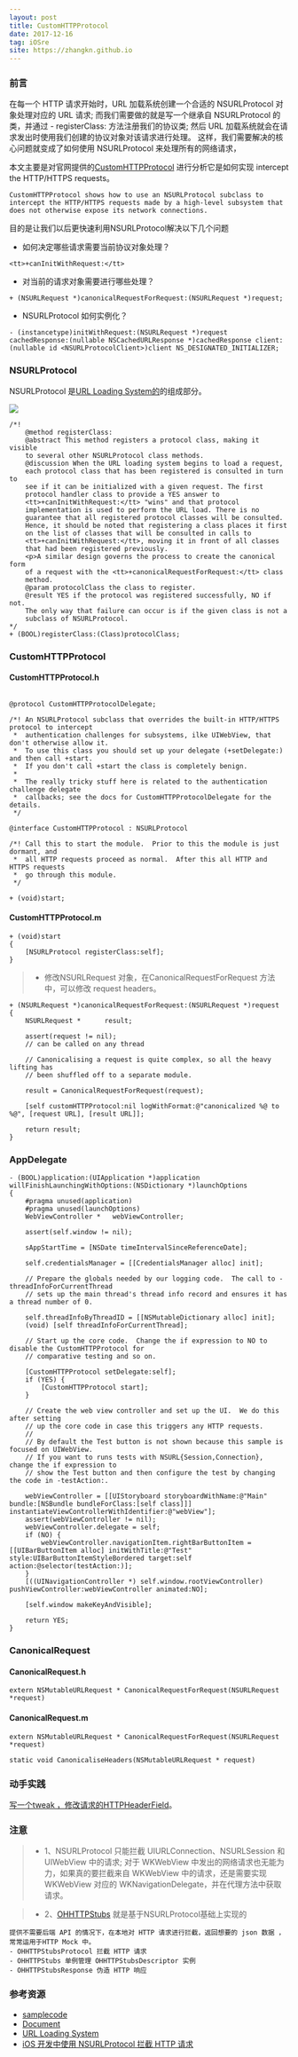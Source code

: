 ```yaml
---
layout: post
title: CustomHTTPProtocol
date: 2017-12-16
tag: iOSre
site: https://zhangkn.github.io
---
```


### 前言
在每一个 HTTP 请求开始时，URL 加载系统创建一个合适的 NSURLProtocol 对象处理对应的 URL 请求;
而我们需要做的就是写一个继承自 NSURLProtocol 的类，并通过 - registerClass: 方法注册我们的协议类;
然后 URL 加载系统就会在请求发出时使用我们创建的协议对象对该请求进行处理。
这样，我们需要解决的核心问题就变成了如何使用 NSURLProtocol 来处理所有的网络请求，

本文主要是对官网提供的[CustomHTTPProtocol](https://developer.apple.com/library/content/samplecode/CustomHTTPProtocol/CustomHTTPProtocol.zip) 进行分析它是如何实现 intercept the HTTP/HTTPS requests。
```
CustomHTTPProtocol shows how to use an NSURLProtocol subclass to intercept the HTTP/HTTPS requests made by a high-level subsystem that does not otherwise expose its network connections.  
```

目的是让我们以后更快速利用NSURLProtocol解决以下几个问题

- 如何决定哪些请求需要当前协议对象处理？
```
<tt>+canInitWithRequest:</tt>
```
- 对当前的请求对象需要进行哪些处理？

```
+ (NSURLRequest *)canonicalRequestForRequest:(NSURLRequest *)request;
```
- NSURLProtocol 如何实例化？

```
- (instancetype)initWithRequest:(NSURLRequest *)request cachedResponse:(nullable NSCachedURLResponse *)cachedResponse client:(nullable id <NSURLProtocolClient>)client NS_DESIGNATED_INITIALIZER;
```

### NSURLProtocol
 NSURLProtocol 是[URL Loading System的](https://developer.apple.com/library/content/documentation/Cocoa/Conceptual/URLLoadingSystem/URLLoadingSystem.html)的组成部分。

![](/images/posts/{{page.title}}/nsobject_hierarchy_2x.png)


```
/*! 
    @method registerClass:
    @abstract This method registers a protocol class, making it visible
    to several other NSURLProtocol class methods.
    @discussion When the URL loading system begins to load a request,
    each protocol class that has been registered is consulted in turn to
    see if it can be initialized with a given request. The first
    protocol handler class to provide a YES answer to
    <tt>+canInitWithRequest:</tt> "wins" and that protocol
    implementation is used to perform the URL load. There is no
    guarantee that all registered protocol classes will be consulted.
    Hence, it should be noted that registering a class places it first
    on the list of classes that will be consulted in calls to
    <tt>+canInitWithRequest:</tt>, moving it in front of all classes
    that had been registered previously.
    <p>A similar design governs the process to create the canonical form
    of a request with the <tt>+canonicalRequestForRequest:</tt> class
    method.
    @param protocolClass the class to register.
    @result YES if the protocol was registered successfully, NO if not.
    The only way that failure can occur is if the given class is not a
    subclass of NSURLProtocol.
*/
+ (BOOL)registerClass:(Class)protocolClass;
```



### CustomHTTPProtocol


#### CustomHTTPProtocol.h
```

@protocol CustomHTTPProtocolDelegate;

/*! An NSURLProtocol subclass that overrides the built-in HTTP/HTTPS protocol to intercept 
 *  authentication challenges for subsystems, ilke UIWebView, that don't otherwise allow it.  
 *  To use this class you should set up your delegate (+setDelegate:) and then call +start. 
 *  If you don't call +start the class is completely benign.
 *
 *  The really tricky stuff here is related to the authentication challenge delegate 
 *  callbacks; see the docs for CustomHTTPProtocolDelegate for the details.
 */

@interface CustomHTTPProtocol : NSURLProtocol

/*! Call this to start the module.  Prior to this the module is just dormant, and 
 *  all HTTP requests proceed as normal.  After this all HTTP and HTTPS requests 
 *  go through this module.
 */

+ (void)start;
```
#### CustomHTTPProtocol.m

```
+ (void)start
{
    [NSURLProtocol registerClass:self];
}
```
>* 修改NSURLRequest 对象，在CanonicalRequestForRequest 方法中，可以修改 request headers。

```
+ (NSURLRequest *)canonicalRequestForRequest:(NSURLRequest *)request
{
    NSURLRequest *      result;
    
    assert(request != nil);
    // can be called on any thread
    
    // Canonicalising a request is quite complex, so all the heavy lifting has 
    // been shuffled off to a separate module.
    
    result = CanonicalRequestForRequest(request);

    [self customHTTPProtocol:nil logWithFormat:@"canonicalized %@ to %@", [request URL], [result URL]];
    
    return result;
}
```

### AppDelegate

```
- (BOOL)application:(UIApplication *)application willFinishLaunchingWithOptions:(NSDictionary *)launchOptions
{
    #pragma unused(application)
    #pragma unused(launchOptions)
    WebViewController *   webViewController;
    
    assert(self.window != nil);
    
    sAppStartTime = [NSDate timeIntervalSinceReferenceDate];
    
    self.credentialsManager = [[CredentialsManager alloc] init];

    // Prepare the globals needed by our logging code.  The call to -threadInfoForCurrentThread 
    // sets up the main thread's thread info record and ensures it has a thread number of 0.

    self.threadInfoByThreadID = [[NSMutableDictionary alloc] init];
    (void) [self threadInfoForCurrentThread];
    
    // Start up the core code.  Change the if expression to NO to disable the CustomHTTPProtocol for 
    // comparative testing and so on.
    
    [CustomHTTPProtocol setDelegate:self];
    if (YES) {
        [CustomHTTPProtocol start];
    }
    
    // Create the web view controller and set up the UI.  We do this after setting 
    // up the core code in case this triggers any HTTP requests.
    // 
    // By default the Test button is not shown because this sample is focused on UIWebView.  
    // If you want to runs tests with NSURL{Session,Connection}, change the if expression to 
    // show the Test button and then configure the test by changing the code in -testAction:.
    
    webViewController = [[UIStoryboard storyboardWithName:@"Main" bundle:[NSBundle bundleForClass:[self class]]] instantiateViewControllerWithIdentifier:@"webView"];
    assert(webViewController != nil);
    webViewController.delegate = self;
    if (NO) {
        webViewController.navigationItem.rightBarButtonItem = [[UIBarButtonItem alloc] initWithTitle:@"Test" style:UIBarButtonItemStyleBordered target:self action:@selector(testAction:)];
    }
    [((UINavigationController *) self.window.rootViewController) pushViewController:webViewController animated:NO];

	[self.window makeKeyAndVisible];
    
    return YES;
}
```


### CanonicalRequest

#### CanonicalRequest.h
```
extern NSMutableURLRequest * CanonicalRequestForRequest(NSURLRequest *request)
```
#### CanonicalRequest.m

```
extern NSMutableURLRequest * CanonicalRequestForRequest(NSURLRequest *request)
```
```
static void CanonicaliseHeaders(NSMutableURLRequest * request)
```


### 动手实践

[写一个tweak ，修改请求的HTTPHeaderField](https://github.com/zhangkn/KNCustomHTTPProtocol)。


### 注意

>* 1、NSURLProtocol 只能拦截 UIURLConnection、NSURLSession 和 UIWebView 中的请求;
对于 WKWebView 中发出的网络请求也无能为力，如果真的要拦截来自 WKWebView 中的请求，还是需要实现 WKWebView 对应的 WKNavigationDelegate，并在代理方法中获取请求。

>* 2、[OHHTTPStubs](https://github.com/zhangkn/OHHTTPStubs) 就是基于NSURLProtocol基础上实现的

```
提供不需要后端 API 的情况下，在本地对 HTTP 请求进行拦截，返回想要的 json 数据 ，常常运用于HTTP Mock 中。
- OHHTTPStubsProtocol 拦截 HTTP 请求
- OHHTTPStubs 单例管理 OHHTTPStubsDescriptor 实例
- OHHTTPStubsResponse 伪造 HTTP 响应
```

###  参考资源

- [samplecode](https://developer.apple.com/library/content/samplecode/CustomHTTPProtocol/CustomHTTPProtocol.zip)
- [Document](https://developer.apple.com/library/content/samplecode/CustomHTTPProtocol/Introduction/Intro.html#//apple_ref/doc/uid/DTS40013653-Intro-DontLinkElementID_2)
- [URL Loading System](https://developer.apple.com/library/content/documentation/Cocoa/Conceptual/URLLoadingSystem/URLLoadingSystem.html)
- [iOS 开发中使用 NSURLProtocol 拦截 HTTP 请求](https://draveness.me/intercept)

